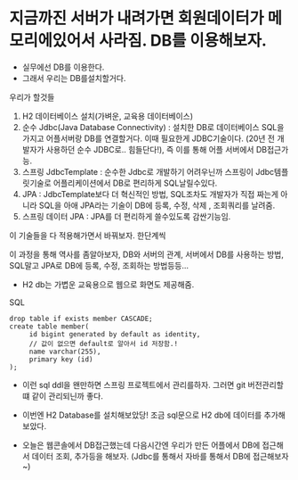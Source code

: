 # 지금까진 서버가 내려가면 회원데이터가 메모리에있어서 사라짐. DB를 이용해보자.

- 실무에선 DB를 이용한다.
- 그래서 우리는 DB를설치할거다.

우리가 할것들

1. H2 데이터베이스 설치(가벼운, 교육용 데이터베이스)
2. 순수 Jdbc(Java Database Connectivity) : 설치한 DB로 데이터베이스 SQL을 가지고 어플서버랑 DB를 연결할거다. 이때 필요한게 JDBC기술이다. (20년 전 개발자가 사용하던 순수 JDBC로.. 힘들단다!), 즉 이를 통해 어플 서버에서 DB접근가능.
3. 스프링 JdbcTemplate : 순수한 Jdbc로 개발하기 어려우닌까 스프링이 Jdbc템플릿기술로 어플리케이션에서 DB로 편리하게 SQL날릴수있다.
4. JPA : JdbcTemplate보다 더 혁신적인 방법, SQL조차도 개발자가 직접 짜는게 아니라 SQL을 아애 JPA라는 기술이 DB에 등록, 수정, 삭제 , 조회쿼리를 날려줌.
5. 스프링 데이터 JPA : JPA를 더 편리하게 쓸수있도록 감싼기능임.

이 기술들을 다 적용해가면서 바꿔보자.
한단계씩

이 과정을 통해 역사를 좀알아보자, DB와 서버의 관계, 서버에서 DB를 사용하는 방법, SQL말고 JPA로 DB에 등록, 수정, 조회하는 방법등등...

- H2 db는 가볍운 교육용으로 웹으로 화면도 제공해줌.

SQL

```
drop table if exists member CASCADE;
create table member(
     id bigint generated by default as identity,
     // 값이 없으면 default로 알아서 id 저장함.!
     name varchar(255),
     primary key (id)
);
```

- 이런 sql ddl을 왠만하면 스프링 프로젝트에서 관리를하자. 그러면 git 버전관리할떄 같이 관리되닌까 좋다.

- 이번엔 H2 Database를 설치해보았당! 조금 sql문으로 H2 db에 데이터를 추가해보았다.

- 오늘은 웹콘솔에서 DB접근했는데 다음시간엔 우리가 만든 어플에서 DB에 접근해서 데이터 조회, 추가등을 해보자. (Jdbc를 통해서 자바를 통해서 DB에 접근해보자 ~)
